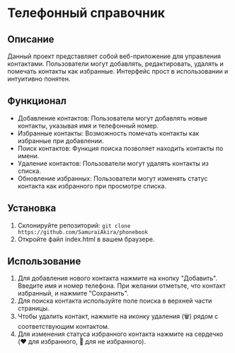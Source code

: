 <h1>Телефонный справочник</h1>
<h2>Описание</h2>

Данный проект представляет собой веб-приложение для управления контактами. Пользователи могут добавлять, редактировать, удалять и помечать контакты как избранные. Интерфейс прост в использовании и интуитивно понятен.

<h2>Функционал</h2>

- Добавление контактов: Пользователи могут добавлять новые контакты, указывая имя и телефонный номер.
- Избранные контакты: Возможность помечать контакты как избранные при добавлении.
- Поиск контактов: Функция поиска позволяет находить контакты по имени.
- Удаление контактов: Пользователи могут удалять контакты из списка.
- Обновление избранных: Пользователи могут изменять статус контакта как избранного при просмотре списка.

<h2>Установка</h2>

1. Склонируйте репозиторий: ```git clone https://github.com/SamuraiAkira/phonebook```
2. Откройте файл index.html в вашем браузере.

<h2>Использование</h2>

1. Для добавления нового контакта нажмите на кнопку "Добавить". Введите имя и номер телефона. При желании отметьте, что контакт избранный, и нажмите "Сохранить".
2. Для поиска контакта используйте поле поиска в верхней части страницы.
3. Чтобы удалить контакт, нажмите на иконку удаления (🗑) рядом с соответствующим контактом.
4. Для изменения статуса избранного контакта нажмите на сердечко (❤️ для избранного, 🤍 для не избранного).
